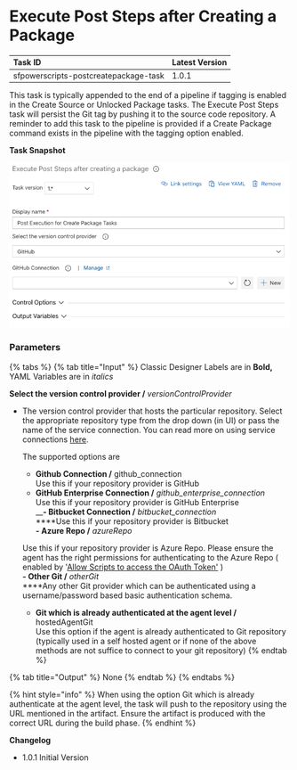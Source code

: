 # Execute Post Steps after Creating a Package

| Task ID | Latest Version |
| :--- | :--- |
| sfpowerscripts-postcreatepackage-task | 1.0.1 |

This task is typically appended to the end of a pipeline if tagging is enabled in the Create Source or Unlocked Package tasks. The Execute Post Steps task will persist the Git tag by pushing it to the source code repository.   A reminder to add this task to the pipeline is provided if a Create Package command exists in the pipeline with the tagging option enabled.

**Task Snapshot**

![](../../../.gitbook/assets/screen-shot-2020-07-06-at-9.24.53-am.png)

### Parameters

{% tabs %}
{% tab title="Input" %}
Classic Designer Labels are in **Bold,**  YAML Variables are in _italics_

**Select the version control provider /** _versionControlProvider_

* The version control provider that hosts the particular repository. Select the appropriate repository type from the drop down \(in UI\) or pass the name of the service connection. You can read more on using service connections  [here](https://docs.microsoft.com/en-us/azure/devops/pipelines/library/service-endpoints?view=azure-devops&tabs=yaml).

  
  The supported options are    
  -  **Github Connection /** github\_connection  
     Use this if your repository  provider is GitHub  
  -  **GitHub Enterprise Connection /** _github\_enterprise\_connection_   
     Use this if your repository provider is GitHub Enterprise  
  __**- Bitbucket Connection /** _bitbucket\_connection_  
     ****Use this if your repository provider is Bitbucket  
  **- Azure Repo /** _azureRepo_

  Use this if your repository provider is Azure Repo. Please ensure the agent has the right             permissions for authenticating to the Azure Repo \( enabled by  '[Allow Scripts to access the OAuth Token'](https://docs.microsoft.com/en-us/azure/devops/pipelines/build/options?view=azure-devops#allow-scripts-to-access-the-oauth-token) \)  
  **- Other Git /** _otherGit_  
  ****Any other Git provider which can be authenticated using a username/password based basic authentication schema.  
  - **Git which is already authenticated at the agent level /** hostedAgentGit  
  Use this option if the agent is already authenticated to Git repository \(typically used in a self hosted agent or if none of the above methods are not suffice to connect to your git repository\)
{% endtab %}

{% tab title="Output" %}
None
{% endtab %}
{% endtabs %}

{% hint style="info" %}
When using the option Git which is already authenticate at the agent level, the task will push to the repository using the URL mentioned in the artifact. Ensure the artifact is produced with the correct URL during the build phase.
{% endhint %}



**Changelog**

* 1.0.1 Initial Version

